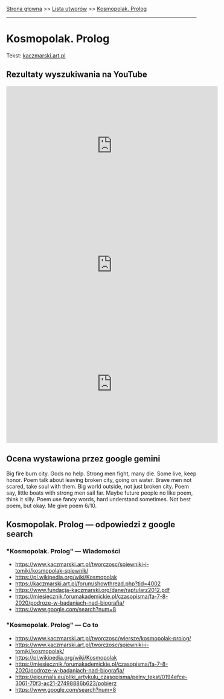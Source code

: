 [Strona głowna](../index.md) >> [Lista utworów](../list.md) >> [Kosmopolak. Prolog](221.md)

---

# Kosmopolak. Prolog

Tekst: [kaczmarski.art.pl](https://www.kaczmarski.art.pl/tworczosc/wiersze/kosmopolak-prolog/)

## Rezultaty wyszukiwania na YouTube

<iframe width="560" height="315" src="https://www.youtube.com/embed/3jSDjyjgyqI?si=IdontcarewhotheIRSsendsImnotpayingtaxes" title="YouTube video player" frameborder="0" allow="accelerometer; autoplay; clipboard-write; encrypted-media; gyroscope; picture-in-picture; web-share" referrerpolicy="strict-origin-when-cross-origin" allowfullscreen></iframe>

<iframe width="560" height="315" src="https://www.youtube.com/embed/kmxrnkGu5Q4?si=IdontcarewhotheIRSsendsImnotpayingtaxes" title="YouTube video player" frameborder="0" allow="accelerometer; autoplay; clipboard-write; encrypted-media; gyroscope; picture-in-picture; web-share" referrerpolicy="strict-origin-when-cross-origin" allowfullscreen></iframe>

<iframe width="560" height="315" src="https://www.youtube.com/embed/dC7E4RJD8FY?si=IdontcarewhotheIRSsendsImnotpayingtaxes" title="YouTube video player" frameborder="0" allow="accelerometer; autoplay; clipboard-write; encrypted-media; gyroscope; picture-in-picture; web-share" referrerpolicy="strict-origin-when-cross-origin" allowfullscreen></iframe>

## Ocena wystawiona przez google gemini

Big fire burn city. Gods no help. Strong men fight, many die. Some live, keep honor. Poem talk about leaving broken city, going on water. Brave men not scared, take soul with them. Big world outside, not just broken city. Poem say, little boats with strong men sail far. Maybe future people no like poem, think it silly. Poem use fancy words, hard understand sometimes. Not best poem, but okay. Me give poem 6/10.


## Kosmopolak. Prolog — odpowiedzi z google search

### "Kosmopolak. Prolog" — Wiadomości

 - <https://www.kaczmarski.art.pl/tworczosc/spiewniki-i-tomiki/kosmopolak-spiewnik/>
 - <https://pl.wikipedia.org/wiki/Kosmopolak>
 - <https://kaczmarski.art.pl/forum/showthread.php?tid=4002>
 - <https://www.fundacja-kaczmarski.org/dane/raptularz2012.pdf>
 - <https://miesiecznik.forumakademickie.pl/czasopisma/fa-7-8-2020/podroze-w-badaniach-nad-biografia/>
 - <https://www.google.com/search?num=8>

### "Kosmopolak. Prolog" — Co to

 - <https://www.kaczmarski.art.pl/tworczosc/wiersze/kosmopolak-prolog/>
 - <https://www.kaczmarski.art.pl/tworczosc/spiewniki-i-tomiki/kosmopolak/>
 - <https://pl.wikipedia.org/wiki/Kosmopolak>
 - <https://miesiecznik.forumakademickie.pl/czasopisma/fa-7-8-2020/podroze-w-badaniach-nad-biografia/>
 - <https://ejournals.eu/pliki_artykulu_czasopisma/pelny_tekst/0194efce-3061-70f3-ac21-27498886b623/pobierz>
 - <https://www.google.com/search?num=8>

